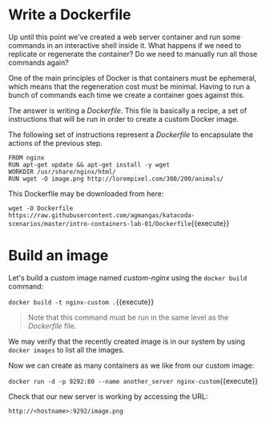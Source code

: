 # Write a Dockerfile

Up until this point we've created a web server container and run some commands in an interactive shell inside it. What happens if we need to replicate or regenerate the container? Do we need to manually run all those commands again?

One of the main principles of Docker is that containers must be ephemeral, which means that the regeneration cost must be minimal. Having to run a bunch of commands each time we create a container goes against this.

The answer is writing a *Dockerfile*. This file is basically a recipe, a set of instructions that will be run in order to create a custom Docker image.

The following set of instructions represent a *Dockerfile* to encapsulate the actions of the previous step.

```
FROM nginx
RUN apt-get update && apt-get install -y wget
WORKDIR /usr/share/nginx/html/
RUN wget -O image.png http://lorempixel.com/300/200/animals/
```

This Dockerfile may be downloaded from here:

`wget -O Dockerfile https://raw.githubusercontent.com/agmangas/katacoda-scenarios/master/intro-containers-lab-01/Dockerfile`{{execute}}

# Build an image

Let's build a custom image named *custom-nginx* using the `docker build` command:

`docker build -t nginx-custom .`{{execute}}

> Note that this command must be run in the same level as the *Dockerfile* file.

We may verify that the recently created image is in our system by using `docker images` to list all the images.

Now we can create as many containers as we like from our custom image:

`docker run -d -p 9292:80 --name another_server nginx-custom`{{execute}}

Check that our new server is working by accessing the URL:

`http://<hostname>:9292/image.png`